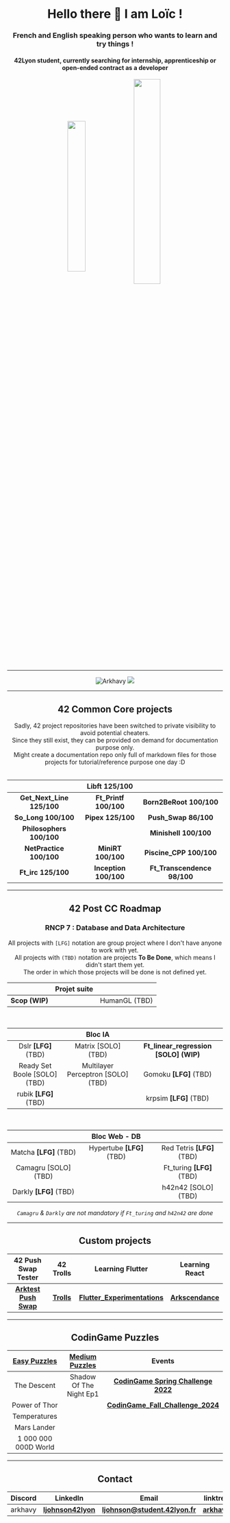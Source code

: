 <h1 align="center">Hello there 👋 I am Loïc !</h1>
<h3 align="center">French and English speaking person who wants to learn and try things !</h3>
<h4 align="center">42Lyon student, currently searching for internship, apprenticeship or open-ended contract as a developer</h4>

<p align="center">
 <img align="center" src="https://github-readme-stats.vercel.app/api/top-langs?username=Arkhavy&theme=prussian&count_private=true&langs_count=10&show_icons=true&layout=compact" alt="" height="30%" width="29%"/>
  <img align="center" src="https://github-readme-stats.vercel.app/api?username=Arkhavy&theme=prussian&count_private=true&show_icons=true" alt="" height="35%" width="35%" />
</p>

---

<p align="center">
  <img src="https://komarev.com/ghpvc/?username=Arkhavy&label=Profile%20views&color=blue&style=flat" alt="Arkhavy" />
  <a href="https://profile.intra.42.fr/users/ljohnson"><img src="https://badgen.net/badge/Born2Code/ljohnson/blue?icon=https://meta.intra.42.fr/assets/42_logo-7dfc9110a5319a308863b96bda33cea995046d1731cebb735e41b16255106c12.svg" /></a>
</p>

---

<h2 align="center">42 Common Core projects</h2>
<div align="center">
  Sadly, 42 project repositories have been switched to private visibility to avoid potential cheaters.<br>
  Since they still exist, they can be provided on demand for documentation purpose only.<br>
  Might create a documentation repo only full of markdown files for those projects for tutorial/reference purpose one day :D
</div>
<br>
<div align="center">
  
| | Libft 125/100 | |
| :---: | :---: | :---: |
| **Get_Next_Line 125/100** | **Ft_Printf 100/100** | **Born2BeRoot 100/100** |
| **So_Long 100/100** | **Pipex 125/100** | **Push_Swap 86/100** |
| **Philosophers 100/100** | | **Minishell 100/100** |
| **NetPractice 100/100** | **MiniRT 100/100** | **Piscine_CPP 100/100** |
| **Ft_irc 125/100** | **Inception 100/100** | **Ft_Transcendence 98/100** |

</div>

---
<!--
<h2 align="center">42 Rushes</h2>
<div align="center">
  
| Libunit | | |
| :---: | :---: |
| | |

</div>
-->
<h2 align="center">42 Post CC Roadmap</h2>
<h3 align="center">RNCP 7 : Database and Data Architecture</h3>
<div align="center">

All projects with `[LFG]` notation are group project where I don't have anyone to work with yet.<br>
All projects with `(TBD)` notation are projects **To Be Done**, which means I didn't start them yet.<br>
The order in which those projects will be done is not defined yet.

| | Projet suite | |
|:---:|:---:|:---:|
| **Scop (WIP)** | | HumanGL (TBD) |

<br>

| | **Bloc IA** | |
|:---:|:---:|:---:|
| Dslr **[LFG]** (TBD) | Matrix [SOLO] (TBD) | **Ft_linear_regression [SOLO] (WIP)** |
| Ready Set Boole [SOLO] (TBD) | Multilayer Perceptron [SOLO] (TBD) | Gomoku **[LFG]** (TBD) |
| rubik **[LFG]** (TBD) | | krpsim **[LFG]** (TBD) |

<br>

| | **Bloc Web - DB** | |
| :---: | :---: | :---: |
| Matcha **[LFG]** (TBD) | Hypertube **[LFG]** (TBD) | Red Tetris **[LFG]** (TBD) |
| Camagru [SOLO] (TBD) | | Ft_turing **[LFG]** (TBD) |
| Darkly **[LFG]** (TBD) | | h42n42 [SOLO] (TBD) |

*`Camagru` & `Darkly` are not mandatory if `Ft_turing` and `h42n42` are done*

</div>

---

<h2 align="center">Custom projects</h2>
<div align="center">
    
| 42 Push Swap Tester | 42 Trolls | Learning Flutter | Learning React |
| :---: | :---: | :---: | :---: |
| **[Arktest Push Swap](https://github.com/Arkhavy/Arktest_Push_Swap)** | **[Trolls](https://github.com/Arkhavy/trolls)** | **[Flutter_Experimentations](https://github.com/Arkhavy/Flutter_Experimentations)** | **[Arkscendance](https://github.com/Arkhavy/Arkscendance)**
    
</div>

---

<h2 align="center">CodinGame Puzzles</h2>
<div align="center">
  
| [Easy Puzzles](https://github.com/Arkhavy/CodinGame_Easy_Challenges) | [Medium Puzzles](https://github.com/Arkhavy/CodinGame_Medium_Challenges) | Events |
| :---: | :---: | :---: |
| The Descent | Shadow Of The Night Ep1 | **[CodinGame Spring Challenge 2022](https://github.com/Arkhavy/CodinGame_Spring_Challenge_2022)** |
| Power of Thor | | **[CodinGame_Fall_Challenge_2024](https://github.com/Arkhavy/CodinGame_Fall_Challenge_2024)** |
| Temperatures | |
| Mars Lander | |
| 1 000 000 000D World | |

</div>

---

<h2 align="center">Contact</h2>
<div align="center">
  
| Discord | LinkedIn | Email | linktree |
| :---: | :---: | :---: | :---: |
| arkhavy | **[ljohnson42lyon](https://www.linkedin.com/in/ljohnson42lyon/)** | **ljohnson@student.42lyon.fr** | **[arkhavy](https://linktr.ee/arkhavy)** |

</div>
